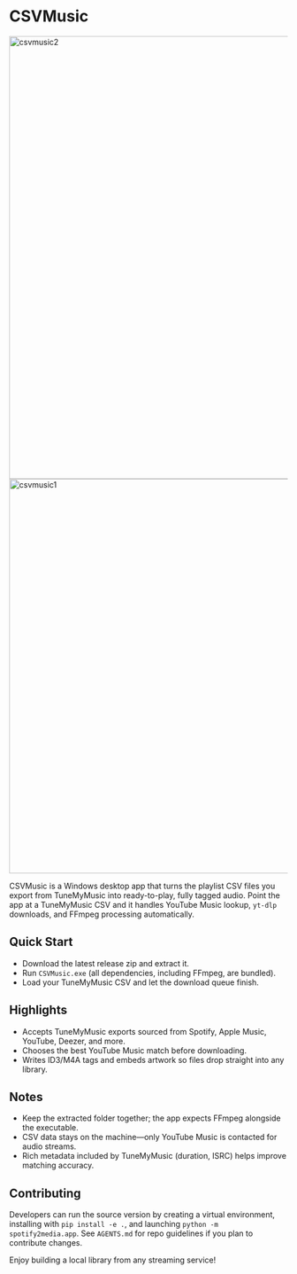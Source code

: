 # CSVMusic
<img width="1016" height="799" alt="csvmusic2" src="https://github.com/user-attachments/assets/3912e9fd-7bb4-4d2b-9f8b-baaeea60e006" />
<img width="1003" height="712" alt="csvmusic1" src="https://github.com/user-attachments/assets/4e91f3b1-dc2b-4f00-aa65-924fbc7dfd6f" />

CSVMusic is a Windows desktop app that turns the playlist CSV files you export from TuneMyMusic into ready-to-play, fully tagged audio. Point the app at a TuneMyMusic CSV and it handles YouTube Music lookup, `yt-dlp` downloads, and FFmpeg processing automatically.

## Quick Start
- Download the latest release zip and extract it.
- Run `CSVMusic.exe` (all dependencies, including FFmpeg, are bundled).
- Load your TuneMyMusic CSV and let the download queue finish.

## Highlights
- Accepts TuneMyMusic exports sourced from Spotify, Apple Music, YouTube, Deezer, and more.
- Chooses the best YouTube Music match before downloading.
- Writes ID3/M4A tags and embeds artwork so files drop straight into any library.

## Notes
- Keep the extracted folder together; the app expects FFmpeg alongside the executable.
- CSV data stays on the machine—only YouTube Music is contacted for audio streams.
- Rich metadata included by TuneMyMusic (duration, ISRC) helps improve matching accuracy.

## Contributing
Developers can run the source version by creating a virtual environment, installing with `pip install -e .`, and launching `python -m spotify2media.app`. See `AGENTS.md` for repo guidelines if you plan to contribute changes.

Enjoy building a local library from any streaming service!
